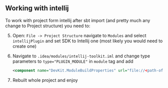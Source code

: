 ## Working with intellij

To work with project form intellij after sbt import (and pretty much any change to Project structure) you need to:

5. Open: `File -> Project Structure` navigate to `Modules` and select `intellijPlugin` and set SDK to Intellij one (most likely you would need to create one)
4. Navigate to `.idea/modules/intellij-toolkit.iml` and change type parameters to `type="PLUGIN_MODULE"` in `module` tag  and add 
  
   ```xml
   <component name="DevKit.ModuleBuildProperties" url="file://<path-of-ws>/src/main/resources/plugin.xml" />
   ``` 
   
5. Rebuilt whole project and enjoy   
   
